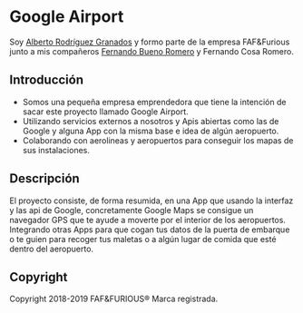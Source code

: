 # Google Airport



Soy [Alberto Rodríguez Granados](https://github.com/AlbertoRodr) y formo parte de la empresa FAF&Furious 
junto a mis compañeros [Fernando Bueno Romero](https://github.com/FeeerBuenoo) y Fernando Cosa Romero.


## Introducción

- Somos una pequeña empresa emprendedora que tiene la intención de sacar este proyecto llamado Google Airport. 
- Utilizando servicios externos a nosotros y Apis abiertas como las de Google y alguna App con la misma base e idea de algún aeropuerto.
- Colaborando con aerolineas y aeropuertos para conseguir los mapas de sus instalaciones.

## Descripción

El proyecto consiste, de forma resumida, en una App que usando la interfaz y las api de Google, concretamente Google Maps se consigue un navegador GPS que te ayude a moverte por el interior de los aeropuertos. Integrando otras Apps para que cogan tus datos de la puerta de embarque o te guien para recoger tus maletas o a algún lugar de comida que esté dentro del aeropuerto.


## Copyright

Copyright 2018-2019 FAF&FURIOUS® Marca registrada.
